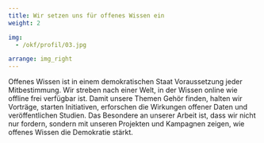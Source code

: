 ```yaml
---
title: Wir setzen uns für offenes Wissen ein 
weight: 2

img:
  - /okf/profil/03.jpg

arrange: img_right
---
```


Offenes Wissen ist in einem demokratischen Staat Voraussetzung jeder Mitbestimmung. Wir streben nach einer Welt, in der Wissen online wie offline frei verfügbar ist. Damit unsere Themen Gehör finden, halten wir Vorträge, starten Initiativen, erforschen die Wirkungen offener Daten und veröffentlichen Studien. Das Besondere an unserer Arbeit ist, dass wir nicht nur fordern, sondern mit unseren Projekten und Kampagnen zeigen, wie offenes Wissen die Demokratie stärkt.